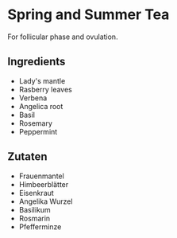 # Spring and Summer Tea

For follicular phase and ovulation.

## Ingredients
* Lady's mantle
* Rasberry leaves
* Verbena
* Angelica root
* Basil
* Rosemary
* Peppermint

## Zutaten
* Frauenmantel
* Himbeerblätter
* Eisenkraut
* Angelika Wurzel
* Basilikum
* Rosmarin
* Pfefferminze
